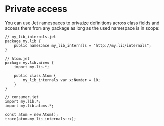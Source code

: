 # Private access

You can use Jet namespaces to privatize definitions across class fields and access them from any package as long as the used namespace is in scope:

```
// my_lib_internals.jet
package my.lib {
    public namespace my_lib_internals = "http://my.lib/internals";
}

// Atom.jet
package my.lib.atoms {
    import my.lib.*;

    public class Atom {
        my_lib_internals var x:Number = 10;
    }
}

// consumer.jet
import my.lib.*;
import my.lib.atoms.*;

const atom = new Atom();
trace(atom.my_lib_internals::x);
```